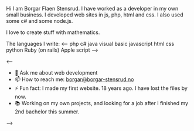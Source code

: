 Hi I am Borgar Flaen Stensrud. I have worked as a developer in my own small business. I developed web sites in js, php, html and css. I also used some c# and some node.js. 

I love to create stuff with mathematics. 

The languages I write:
<--
php
c#
java
visual basic
javascript
html
css
python
Ruby (on rails)
Apple script
-->

<--

- 💬 Ask me about web development
- 📫 How to reach me: borgar@borgar-stensrud.no
- ⚡ Fun fact: I made my first website. 18 years ago. I have lost the files by now.
- 📚 Working on my own projects, and looking for a job after I finished my 2nd bachelor this summer.   
  
-->
